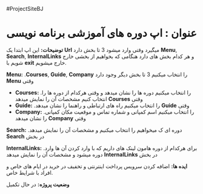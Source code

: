 #ProjectSiteBJ
# عنوان : اپ دوره های آموزشی برنامه نویسی

**توضیحات:**
این اپ ابتدا یک **Url** میگیرد وقتی وارد میشود 3 تا بخش دارد **Menu**, **Search**, **InternalLinks** و هر کدام بخش های دارد هنگامی که بخواهیم از بخشی خارج شویم با **exit** خارج میشویم.

**Menu:** .**Courses**, **Guide**, **Company** را انتخاب میکنیم 3 تا بخش دیگر وجود دارد **Menu** وقتی
+ **Courses:** .را انتخاب میکنیم دوره ها را نشان میدهد و وقتی هرکدام از دوره ها را انتخاب کنیم مشخصات آن را نمایش میدهد **Courses** وقتی
+ **Guide:** .را انتخاب میکنیم راه های ارتباطی و راهنما را نشان میدهد **Guide** وقتی 
+ **Company:** .را انتخاب میکنیم اسم کمپانی و شماره تماس و موقعیت مکان کمپانی را نشان میدهد **Company** وقتی
    
**Search:** .دوره ای ک میخواهیم را انتخاب میکنیم و مشخصات آن را نمایش میدهد **Search** در بخش

**InternalLinks:** .برای هرکدام از دوره هامون لینک های داریم که با وارد کردن آن ها وارد دوره میشود و مشخصات آن را نمایش میدهد **InternalLinks** در بخش 

**ایده ها:**
اضافه کردن سرویس پرداخت اینترنتی و تخفیف در خرید در ایام های خاص و افراد با شرایط خاص.

**وضعیت پروژه:**
در حال تکمیل
